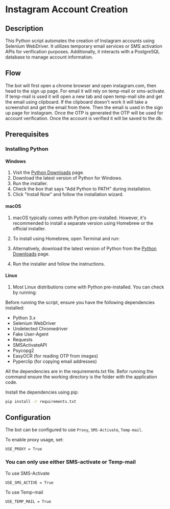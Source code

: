 # Instagram Account Creation

## Description

This Python script automates the creation of Instagram accounts using Selenium WebDriver. It utilizes temporary email services or SMS activation APIs for verification purposes. Additionally, it interacts with a PostgreSQL database to manage account information.

## Flow

The bot will first open a chrome browser and open instagram.com, then head to the sign up page. For email it will rely on temp-mail or sms-activate. If temp-mail is used it will open a new tab and open temp-mail site and get the email using clipboard. If the clipboard doesn't work it will take a screenshot and get the email from there. Then the email is used in the sign up page for instagram. Once the OTP is generated the OTP will be used for account verification. Once the account is verified it will be saved to the db.

## Prerequisites

### Installing Python

#### Windows

1. Visit the [Python Downloads](https://www.python.org/downloads/) page.
2. Download the latest version of Python for Windows.
3. Run the installer.
4. Check the box that says "Add Python to PATH" during installation.
5. Click "Install Now" and follow the installation wizard.

#### macOS

1. macOS typically comes with Python pre-installed. However, it's recommended to install a separate version using Homebrew or the official installer.
2. To install using Homebrew, open Terminal and run:

3. Alternatively, download the latest version of Python from the [Python Downloads](https://www.python.org/downloads/) page.
4. Run the installer and follow the instructions.

#### Linux

1. Most Linux distributions come with Python pre-installed. You can check by running:


Before running the script, ensure you have the following dependencies installed:

- Python 3.x
- Selenium WebDriver
- Undetected Chromedriver
- Fake User-Agent
- Requests
- SMSActivateAPI
- Psycopg2
- EasyOCR (for reading OTP from images)
- Pyperclip (for copying email addresses)

All the dependencies are in the requirements.txt file. Befor running the command ensure the working directory is the folder with the application code.

Install the dependencies using pip:

```bash
pip install -r requirements.txt
```

## Configuration

The bot can be configured to use `Proxy`, `SMS-Activate`, `Temp-mail`.

To enable proxy usage, set:

```
USE_PROXY = True
```


### You can only use either SMS-activate or Temp-mail 

To use SMS-Activate
```
USE_SMS_ACTIVE = True
```

To use Temp-mail
```
USE_TEMP_MAIL = True
```
